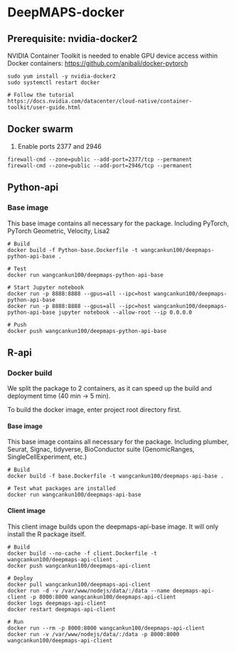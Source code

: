 # DeepMAPS-docker

## Prerequisite: nvidia-docker2

NVIDIA Container Toolkit is needed to enable GPU device access within Docker containers:
https://github.com/anibali/docker-pytorch

```{bash}
sudo yum install -y nvidia-docker2
sudo systemctl restart docker

# Follow the tutorial
https://docs.nvidia.com/datacenter/cloud-native/container-toolkit/user-guide.html

```

## Docker swarm

1. Enable ports 2377 and 2946

```{bash}
firewall-cmd --zone=public --add-port=2377/tcp --permanent
firewall-cmd --zone=public --add-port=2946/tcp --permanent

```
## Python-api

### Base image

This base image contains all necessary for the package. Including PyTorch, PyTorch Geometric, Velocity, Lisa2


```{bash, eval=FALSE}
# Build
docker build -f Python-base.Dockerfile -t wangcankun100/deepmaps-python-api-base .

# Test
docker run wangcankun100/deepmaps-python-api-base

# Start Jupyter notebook
docker run -p 8888:8888 --gpus=all --ipc=host wangcankun100/deepmaps-python-api-base
docker run -p 8888:8888 --gpus=all --ipc=host wangcankun100/deepmaps-python-api-base jupyter notebook --allow-root --ip 0.0.0.0

# Push
docker push wangcankun100/deepmaps-python-api-base
```

## R-api
### Docker build

We split the package to 2 containers, as it can speed up the build and deployment time (40 min ->  5 min).

To build the docker image, enter project root directory first.

#### Base image

This base image contains all necessary for the package. Including plumber, Seurat, Signac, tidyverse, BioConductor suite (GenomicRanges, SingleCellExperiment, etc.)

```{bash, eval=FALSE}
# Build
docker build -f base.Dockerfile -t wangcankun100/deepmaps-api-base .

# Test what packages are installed
docker run wangcankun100/deepmaps-api-base
```

#### Client image

This client image builds upon the deepmaps-api-base image. It will only install the R package itself.

```{bash, eval=FALSE}
# Build
docker build --no-cache -f client.Dockerfile -t wangcankun100/deepmaps-api-client .
docker push wangcankun100/deepmaps-api-client

# Deploy
docker pull wangcankun100/deepmaps-api-client
docker run -d -v /var/www/nodejs/data/:/data --name deepmaps-api-client -p 8000:8000 wangcankun100/deepmaps-api-client
docker logs deepmaps-api-client
docker restart deepmaps-api-client

# Run
docker run --rm -p 8000:8000 wangcankun100/deepmaps-api-client
docker run -v /var/www/nodejs/data/:/data -p 8000:8000 wangcankun100/deepmaps-api-client

```
